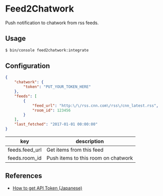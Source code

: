 # Feed2Chatwork

Push notification to chatwork from rss feeds.

## Usage

```bash
$ bin/console feed2chatwork:integrate
```
## Configuration

```json
{
    "chatwork": {
        "token": "PUT_YOUR_TOKEN_HERE"
    },
    "feeds": [
        {
            "feed_url": "http:\/\/rss.cnn.com\/rss\/cnn_latest.rss",
            "room_id": 123456
        }
    ],
    "last_fetched": "2017-01-01 00:00:00"
}
```

| key | description |
| ---- | ---- |
| feeds.feed_url | Get items from this feed |
| feeds.room_id | Push items to this room on chatwork |

## References

* [How to get API Token (Japanese)](http://developer.chatwork.com/ja/authenticate.html)
